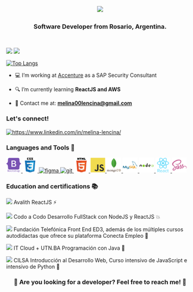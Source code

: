 <h1 align="center">
  <img align="center" src="https://readme-typing-svg.herokuapp.com?color=6533F7&size=28&width=500&duration=3000&height=81&center=true&vCenter=true&lines=Hi+%F0%9F%91%8B%2C+I'm+Ezequiel+Rango](https://readme-typing-svg.herokuapp.com?font=Rubik&size=30&duration=3000&color=F71598&lines=Hello%2C+world!+%F0%9F%91%BD+I'm+Melina"/>
</h1>


<h3 align="center">Software Developer from Rosario, Argentina.</h3>
<br/>



<p>
  <img width="48%" src="https://github-readme-streak-stats.herokuapp.com/?user=MelinaLencina&theme=radical" />
  <img width="48%" src="https://github-readme-stats.vercel.app/api?username=MelinaLencina&show_icons=true&card_width=400&height=600&theme=tokyonight&      include_all_commits=true" />
</p>


[![Top Langs](https://github-readme-stats.vercel.app/api/top-langs/?username=MelinaLencina&layout=compact&card_width=1000&theme=radical)](https://github.com/MelinaLencina/github-readme-stats)

<p align="center">


- 💻 I’m working at [Accenture](https://www.accenture.com/ar-es) as a SAP Security Consultant

- 🔍 I’m currently learning **ReactJS and AWS**

- 📩 Contact me at: **melina00lencina@gmail.com**

<h3 align="left">Let's connect!</h3>
<p align="left">
<a href="https://www.linkedin.com/in/melina-lencina/" target="blank"><img align="center" src="https://raw.githubusercontent.com/rahuldkjain/github-profile-readme-generator/master/src/images/icons/Social/linked-in-alt.svg" alt="https://www.linkedin.com/in/melina-lencina/" height="30" width="40" /></a>
</p>



### Languages and Tools :hammer: 


<p align="left"> <a href="https://getbootstrap.com" target="_blank" rel="noreferrer"> <img src="https://raw.githubusercontent.com/devicons/devicon/master/icons/bootstrap/bootstrap-plain-wordmark.svg" alt="bootstrap" width="40" height="40"/> </a> <a href="https://www.w3schools.com/css/" target="_blank" rel="noreferrer"> <img src="https://raw.githubusercontent.com/devicons/devicon/master/icons/css3/css3-original-wordmark.svg" alt="css3" width="40" height="40"/> </a> <a href="https://www.figma.com/" target="_blank" rel="noreferrer"> <img src="https://www.vectorlogo.zone/logos/figma/figma-icon.svg" alt="figma" width="40" height="40"/> </a> <a href="https://git-scm.com/" target="_blank" rel="noreferrer"> <img src="https://www.vectorlogo.zone/logos/git-scm/git-scm-icon.svg" alt="git" width="40" height="40"/> </a> <a href="https://www.w3.org/html/" target="_blank" rel="noreferrer"> <img src="https://raw.githubusercontent.com/devicons/devicon/master/icons/html5/html5-original-wordmark.svg" alt="html5" width="40" height="40"/> </a> <a href="https://developer.mozilla.org/en-US/docs/Web/JavaScript" target="_blank" rel="noreferrer"> <img src="https://raw.githubusercontent.com/devicons/devicon/master/icons/javascript/javascript-original.svg" alt="javascript" width="40" height="40"/> </a> <a href="https://www.mongodb.com/" target="_blank" rel="noreferrer"> <img src="https://raw.githubusercontent.com/devicons/devicon/master/icons/mongodb/mongodb-original-wordmark.svg" alt="mongodb" width="40" height="40"/> </a> <a href="https://www.mysql.com/" target="_blank" rel="noreferrer"> <img src="https://raw.githubusercontent.com/devicons/devicon/master/icons/mysql/mysql-original-wordmark.svg" alt="mysql" width="40" height="40"/> </a> <a href="https://nodejs.org" target="_blank" rel="noreferrer"> <img src="https://raw.githubusercontent.com/devicons/devicon/master/icons/nodejs/nodejs-original-wordmark.svg" alt="nodejs" width="40" height="40"/> </a> <a href="https://reactjs.org/" target="_blank" rel="noreferrer"> <img src="https://raw.githubusercontent.com/devicons/devicon/master/icons/react/react-original-wordmark.svg" alt="react" width="40" height="40"/> </a> <a href="https://sass-lang.com" target="_blank" rel="noreferrer"> <img src="https://raw.githubusercontent.com/devicons/devicon/master/icons/sass/sass-original.svg" alt="sass" width="40" height="40"/> </a> </p>


### Education and certifications :books: 
 
![](https://us-central1-progress-markdown.cloudfunctions.net/progress/30) Avalith ReactJS :zap:

![](https://us-central1-progress-markdown.cloudfunctions.net/progress/90) Codo a Codo Desarrollo FullStack con NodeJS y ReactJS :boom:

![](https://us-central1-progress-markdown.cloudfunctions.net/progress/100) Fundación Telefónica Front End ED3, además de los múltiples cursos autodidactas que ofrece su plataforma Conecta Empleo :art: 

![](https://us-central1-progress-markdown.cloudfunctions.net/progress/100) IT Cloud + UTN.BA Programación con Java :pencil:

![](https://us-central1-progress-markdown.cloudfunctions.net/progress/100) CILSA Introducción al Desarrollo Web, Curso intensivo de JavaScript e intensivo de Python :rocket:




<h3 align="center"> 🎨 Are you looking for a developer? Feel free to reach me! 🎨 </h3>
